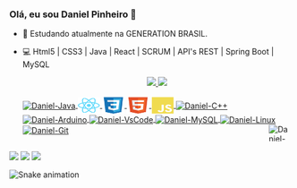 ### Olá, eu sou Daniel Pinheiro 👋



- 🌱 Estudando atualmente na GENERATION BRASIL.
- 💻 Html5 | CSS3 | Java | React | SCRUM | API's REST | Spring Boot | MySQL


  <div align="center">
    <a href="https://github.com/danielpramos">
    <img height="180em" src="https://github-readme-stats.vercel.app/api?username=danielpramos&show_icons=true&theme=dracula&include_all_commits=true&count_private=true"/>
    <img height="180em" src="https://github-readme-stats.vercel.app/api/top-langs/?username=danielpramos&layout=compact&langs_count=7&theme=dracula"/>
  </div>

  
   <div style="display: inline_block"><br>
      <img align="center" alt="Daniel-Java" height="30" width="40" src = "https://cdn.jsdelivr.net/gh/devicons/devicon/icons/java/java-original.svg" />
    <img align="center" alt="Daniel-React" height="30" width="40" src="https://raw.githubusercontent.com/devicons/devicon/master/icons/react/react-original.svg">
    <img align="center" alt="Daniel-CSS" height="30" width="40" src="https://raw.githubusercontent.com/devicons/devicon/master/icons/css3/css3-original.svg"> 
    <img align="center" alt="Daniel-HTML" height="30" width="40" src="https://raw.githubusercontent.com/devicons/devicon/master/icons/html5/html5-original.svg">
    <img align="center" alt="Daniel-Js" height="30" width="40" src="https://raw.githubusercontent.com/devicons/devicon/master/icons/javascript/javascript-plain.svg">
    <img align="center" alt="Daniel-C++" height="30" width="40" src = "https://cdn.jsdelivr.net/gh/devicons/devicon/icons/cplusplus/cplusplus-original.svg" />
    <img align="center" alt="Daniel-Arduino" height="30" width="40" src = "https://cdn.jsdelivr.net/gh/devicons/devicon/icons/arduino/arduino-original.svg" />
    <img align="center" alt="Daniel-VsCode" height="30" width="40" src = "https://cdn.jsdelivr.net/gh/devicons/devicon/icons/vscode/vscode-original.svg" />
    <img align="center" alt="Daniel-MySQL" height="30" width="40" src = "https://cdn.jsdelivr.net/gh/devicons/devicon/icons/mysql/mysql-original.svg" />
    <img align="center" alt="Daniel-Linux" height="30" width="40" src = "https://cdn.jsdelivr.net/gh/devicons/devicon/icons/linux/linux-plain.svg" />
    <img align="center" alt="Daniel-Git" height="30" width="40" src = "https://cdn.jsdelivr.net/gh/devicons/devicon/icons/git/git-original.svg" />
     <img align="right" alt="Daniel-merge" height="30" width="40" src = "https://giphy.com/embed/cFkiFMDg3iFoI" />
  </div>
  
 ##
 
<div> 
   <a href="https://www.linkedin.com/in/dnldev/" target="_blank"><img src="https://img.shields.io/badge/-LinkedIn-%230077B5?style=for-the-badge&logo=linkedin&logoColor=white" target="_blank"></a> 
  <a href="https://www.instagram.com/daniel_pinheiro5291/" target="_blank"><img src="https://img.shields.io/badge/-Instagram-%23E4405F?style=for-the-badge&logo=instagram&logoColor=white" target="_blank"></a> 
  <a href = "daniel.ramos5291@gmail.com"><img src="https://img.shields.io/badge/-Gmail-%23333?style=for-the-badge&logo=gmail&logoColor=white" target="_blank"></a>
 
 
  ![Snake animation](https://github.com/danielpramos/blob/output/github-contribution-grid-snake.svg)
 
</div>
